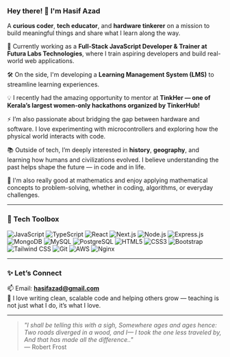 ### Hey there! 👋 I'm Hasif Azad

A **curious coder**, **tech educator**, and **hardware tinkerer** on a mission to build meaningful things and share what I learn along the way.

🚀 Currently working as a **Full-Stack JavaScript Developer & Trainer at Futura Labs Technologies**, where I train aspiring developers and build real-world web applications.

🛠️ On the side, I'm developing a **Learning Management System (LMS)** to streamline learning experiences.

💡 I recently had the amazing opportunity to mentor at **TinkHer — one of Kerala’s largest women-only hackathons organized by TinkerHub!**

⚡ I’m also passionate about bridging the gap between hardware and software. I love experimenting with microcontrollers and exploring how the physical world interacts with code.

📚 Outside of tech, I’m deeply interested in **history**, **geography**, and learning how humans and civilizations evolved. I believe understanding the past helps shape the future — in code and in life.

🔢 I'm also really good at mathematics and enjoy applying mathematical concepts to problem-solving, whether in coding, algorithms, or everyday challenges.

---

### 🧰 Tech Toolbox

![JavaScript](https://img.shields.io/badge/-JavaScript-F7DF1E?style=flat-square&logo=javascript&logoColor=black)
![TypeScript](https://img.shields.io/badge/-TypeScript-3178C6?style=flat-square&logo=typescript&logoColor=white)
![React](https://img.shields.io/badge/-ReactJS-61DAFB?style=flat-square&logo=react&logoColor=black)
![Next.js](https://img.shields.io/badge/-Next.js-000000?style=flat-square&logo=next.js)
![Node.js](https://img.shields.io/badge/-Node.js-339933?style=flat-square&logo=node.js&logoColor=white)
![Express.js](https://img.shields.io/badge/-Express.js-000000?style=flat-square&logo=express&logoColor=white)
![MongoDB](https://img.shields.io/badge/-MongoDB-47A248?style=flat-square&logo=mongodb&logoColor=white)
![MySQL](https://img.shields.io/badge/-MySQL-4479A1?style=flat-square&logo=mysql&logoColor=white)
![PostgreSQL](https://img.shields.io/badge/-PostgreSQL-336791?style=flat-square&logo=postgresql&logoColor=white)
![HTML5](https://img.shields.io/badge/-HTML5-E34F26?style=flat-square&logo=html5&logoColor=white)
![CSS3](https://img.shields.io/badge/-CSS3-1572B6?style=flat-square&logo=css3)
![Bootstrap](https://img.shields.io/badge/-Bootstrap-7952B3?style=flat-square&logo=bootstrap&logoColor=white)
![Tailwind CSS](https://img.shields.io/badge/-TailwindCSS-38B2AC?style=flat-square&logo=tailwind-css)
![Git](https://img.shields.io/badge/-Git-F05032?style=flat-square&logo=git&logoColor=white)
![AWS](https://img.shields.io/badge/-AWS-FF9900?style=flat-square&logo=amazon-aws&logoColor=white)
![Nginx](https://img.shields.io/badge/-Nginx-009639?style=flat-square&logo=nginx&logoColor=white)


---

### ✨ Let’s Connect

📫 Email: **hasifazad@gmail.com**  
💬 I love writing clean, scalable code and helping others grow — teaching is not just what I do, it’s what I love.

---

> _"I shall be telling this with a sigh,
> Somewhere ages and ages hence:
> Two roads diverged in a wood, and I—
> I took the one less traveled by,
> And that has made all the difference.."_  
> — Robert Frost
